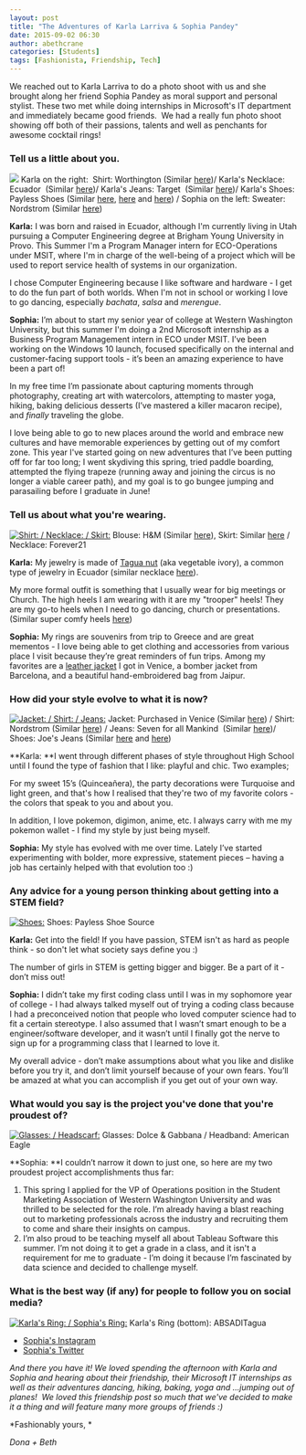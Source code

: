 ```yaml
---
layout: post
title: "The Adventures of Karla Larriva & Sophia Pandey"
date: 2015-09-02 06:30
author: abethcrane
categories: [Students]
tags: [Fashionista, Friendship, Tech]
---
```


We reached out to Karla Larriva to do a photo shoot with us and she brought along her friend Sophia Pandey as moral support and personal stylist. These two met while doing internships in Microsoft's IT department and immediately became good friends.  We had a really fun photo shoot showing off both of their passions, talents and well as penchants for awesome cocktail rings!

### Tell us a little about you.

[![](http://www.fibonaccisequinsblog.com/wp-content/uploads/2015/08/IMG_2392-1024x683.jpg)](http://www.fibonaccisequinsblog.com/wp-content/uploads/2015/08/IMG_2392.jpg) Karla on the right:  Shirt: Worthington (Similar [here](http://amzn.to/1NWQJSQ))/ Karla's Necklace: Ecuador  (Similar [here](http://amzn.to/1UqM4IE))/ Karla's Jeans: Target  (Similar [here](http://amzn.to/1JMcij5))/ Karla's Shoes: Payless Shoes (Similar [here](http://amzn.to/1NWRpYp), [here](http://amzn.to/1UqMkHD) and [here](http://amzn.to/1NWRCLk)) / Sophia on the left: Sweater: Nordstrom (Similar [here](http://amzn.to/1UqMuyT))

**Karla:** I was born and raised in Ecuador, although I'm currently living in Utah pursuing a Computer Engineering degree at Brigham Young University in Provo. This Summer I'm a Program Manager intern for ECO-Operations under MSIT, where I'm in charge of the well-being of a project which will be used to report service health of systems in our organization.

I chose Computer Engineering because I like software and hardware - I get to do the fun part of both worlds. When I'm not in school or working I love to go dancing, especially *bachata*, *salsa* and *merengue*.

**Sophia:** I’m about to start my senior year of college at Western Washington University, but this summer I'm doing a 2nd Microsoft internship as a Business Program Management intern in ECO under MSIT. I’ve been working on the Windows 10 launch, focused specifically on the internal and customer-facing support tools - it’s been an amazing experience to have been a part of!

In my free time I’m passionate about capturing moments through photography, creating art with watercolors, attempting to master yoga, hiking, baking delicious desserts (I’ve mastered a killer macaron recipe), and *finally* traveling the globe.

I love being able to go to new places around the world and embrace new cultures and have memorable experiences by getting out of my comfort zone. This year I've started going on new adventures that I’ve been putting off for far too long; I went skydiving this spring, tried paddle boarding, attempted the flying trapeze (running away and joining the circus is no longer a viable career path), and my goal is to go bungee jumping and parasailing before I graduate in June!

### Tell us about what you're wearing.

[![Shirt: / Necklace: / Skirt: ](http://www.fibonaccisequinsblog.com/wp-content/uploads/2015/08/IMG_2600-683x1024.jpg)](http://www.fibonaccisequinsblog.com/wp-content/uploads/2015/08/IMG_2600.jpg) Blouse: H&M (Similar [here](http://amzn.to/1UqMG13)), Skirt: Similar [here](http://amzn.to/1JMd0wE) / Necklace: Forever21

**Karla:** My jewelry is made of [Tagua nut](http://amzn.to/1UqMONS) (aka vegetable ivory), a common type of jewelry in Ecuador (similar necklace [here](http://amzn.to/1KqzCt9)).

My more formal outfit is something that I usually wear for big meetings or Church. The high heels I am wearing with it are my "trooper" heels! They are my go-to heels when I need to go dancing, church or presentations. (Similar super comfy heels [here](http://amzn.to/1NWS7oF))

**Sophia:** My rings are souvenirs from trip to Greece and are great mementos - I love being able to get clothing and accessories from various place I visit because they’re great reminders of fun trips. Among my favorites are a [leather jacket](http://amzn.to/1UqN4wr) I got in Venice, a bomber jacket from Barcelona, and a beautiful hand-embroidered bag from Jaipur.

### How did your style evolve to what it is now?

[![Jacket: / Shirt: / Jeans:](http://www.fibonaccisequinsblog.com/wp-content/uploads/2015/08/IMG_2552-683x1024.jpg)](http://www.fibonaccisequinsblog.com/wp-content/uploads/2015/08/IMG_2552.jpg) Jacket: Purchased in Venice (Similar [here](http://amzn.to/1UqN4wr)) / Shirt: Nordstrom (Similar [here](http://amzn.to/1KqBfac)) / Jeans: Seven for all Mankind  (Similar [here](http://amzn.to/1KqBx0V))/ Shoes: Joe's Jeans (Similar [here](http://amzn.to/1KqBx0V) and [here](http://amzn.to/1ihnT3D))

**Karla: **I went through different phases of style throughout High School until I found the type of fashion that I like: playful and chic. Two examples;

For my sweet 15’s (Quinceañera), the party decorations were Turquoise and light green, and that's how I realised that they're two of my favorite colors - the colors that speak to you and about you.

In addition, I love pokemon, digimon, anime, etc. I always carry with me my pokemon wallet - I find my style by just being myself.

**Sophia:** My style has evolved with me over time. Lately I’ve started experimenting with bolder, more expressive, statement pieces – having a job has certainly helped with that evolution too :)

### Any advice for a young person thinking about getting into a STEM field?

[![Shoes: ](http://www.fibonaccisequinsblog.com/wp-content/uploads/2015/08/IMG_2608-683x1024.jpg)](http://www.fibonaccisequinsblog.com/wp-content/uploads/2015/08/IMG_2608.jpg) Shoes: Payless Shoe Source

**Karla:** Get into the field! If you have passion, STEM isn't as hard as people think - so don't let what society says define you :)

The number of girls in STEM is getting bigger and bigger. Be a part of it - don’t miss out!

**Sophia:** I didn’t take my first coding class until I was in my sophomore year of college - I had always talked myself out of trying a coding class because I had a preconceived notion that people who loved computer science had to fit a certain stereotype. I also assumed that I wasn’t smart enough to be a engineer/software developer, and it wasn’t until I finally got the nerve to sign up for a programming class that I learned to love it.

My overall advice - don’t make assumptions about what you like and dislike before you try it, and don’t limit yourself because of your own fears. You’ll be amazed at what you can accomplish if you get out of your own way.

### What would you say is the project you've done that you're proudest of?

[![Glasses: / Headscarf: ](http://www.fibonaccisequinsblog.com/wp-content/uploads/2015/08/IMG_2579-1024x683.jpg)](http://www.fibonaccisequinsblog.com/wp-content/uploads/2015/08/IMG_2579.jpg) Glasses: Dolce & Gabbana / Headband: American Eagle

**Sophia: **I couldn’t narrow it down to just one, so here are my two proudest project accomplishments thus far:

1. This spring I applied for the VP of Operations position in the Student Marketing Association of Western Washington University and was thrilled to be selected for the role. I’m already having a blast reaching out to marketing professionals across the industry and recruiting them to come and share their insights on campus.
2. I’m also proud to be teaching myself all about Tableau Software this summer. I’m not doing it to get a grade in a class, and it isn't a requirement for me to graduate - I’m doing it because I’m fascinated by data science and decided to challenge myself.

### What is the best way (if any) for people to follow you on social media?

[![Karla's Ring: / Sophia's Ring: ](http://www.fibonaccisequinsblog.com/wp-content/uploads/2015/08/IMG_2461-683x1024.jpg)](http://www.fibonaccisequinsblog.com/wp-content/uploads/2015/08/IMG_2461.jpg) Karla's Ring (bottom): ABSADITagua

- [Sophia's Instagram](https://instagram.com/sophiapandey/)
- [Sophia's Twitter](https://twitter.com/SophiaPandey19)

*And there you have it! We loved spending the afternoon with Karla and Sophia and hearing about their friendship, their Microsoft IT internships as well as their adventures dancing, hiking, baking, yoga and ...jumping out of planes!  We loved this friendship post so much that we've decided to make it a thing and will feature many more groups of friends :)*

*Fashionably yours, *

*Dona + Beth*
